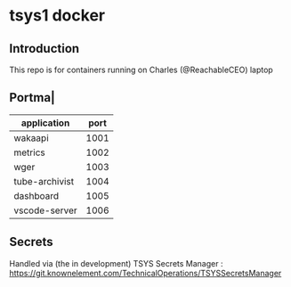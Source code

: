 # tsys1 docker

## Introduction

This repo is for containers running on Charles (@ReachableCEO) laptop

## Portma|

| application    | port |
| -------------- | ---- |
| wakaapi        | 1001 |
| metrics        | 1002 |
| wger           | 1003 |
| tube-archivist | 1004 |
| dashboard      | 1005 |
| vscode-server | 1006 |

## Secrets

Handled via (the in development) TSYS Secrets Manager : <https://git.knownelement.com/TechnicalOperations/TSYSSecretsManager>
